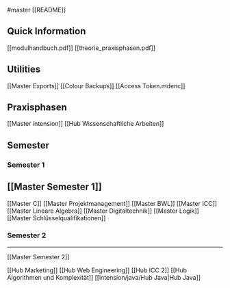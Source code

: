 #master
[[README]]

## Quick Information
[[modulhandbuch.pdf]]
[[theorie_praxisphasen.pdf]]

## Utilities
[[Master Exports]]
[[Colour Backups]]
[[Access Token.mdenc]]

## Praxisphasen
[[Master intension]]
[[Hub Wissenschaftliche Arbeiten]]


## Semester

### Semester 1
[[Master Semester 1]]
---

[[Master C]]
[[Master Projektmanagement]]
[[Master BWL]]
[[Master ICC]]
[[Master Lineare Algebra]]
[[Master Digitaltechnik]]
[[Master Logik]]
[[Master Schlüsselqualifikationen]]


### Semester 2
--- 
[[Master Semester 2]]

[[Hub Marketing]]
[[Hub Web Engineering]]
[[Hub ICC 2]]
[[Hub Algorithmen und Komplexität]]
[[intension/java/Hub Java|Hub Java]]


